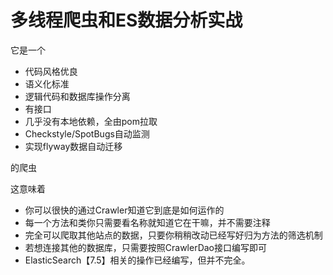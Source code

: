 # 多线程爬虫和ES数据分析实战

它是一个
- 代码风格优良
- 语义化标准
- 逻辑代码和数据库操作分离
- 有接口
- 几乎没有本地依赖，全由pom拉取
- Checkstyle/SpotBugs自动监测
- 实现flyway数据自动迁移

的爬虫

这意味着

- 你可以很快的通过Crawler知道它到底是如何运作的
- 每一个方法和类你只需要看名称就知道它在干嘛，并不需要注释
- 完全可以爬取其他站点的数据，只要你稍稍改动已经写好归为方法的筛选机制
- 若想连接其他的数据库，只需要按照CrawlerDao接口编写即可
- ElasticSearch【7.5】相关的操作已经编写，但并不完全。
